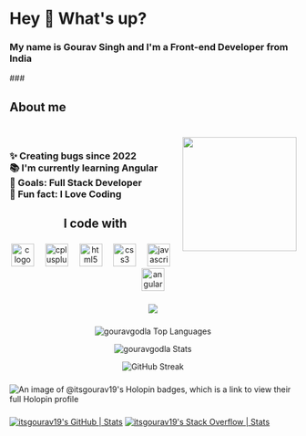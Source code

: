 
<h1 align="left">Hey 👋 What's up?</h1>

###
<div align="center">
<h3 align="left">My name is Gourav Singh and  I'm a Front-end Developer from India</h3>
</div>
###

<h2 align="left">About me</h2>

###

<br clear="both">

<img align="right" height="200" src=""  />

###

<h3 align="left">✨ Creating bugs since 2022<br>📚 I'm currently learning Angular<br>🎯 Goals: Full Stack Developer <br>🎲 Fun fact: I Love Coding</h3>

###

<h2 align="center">I code with</h2>

###

<div align="center">
  <img src="https://cdn.jsdelivr.net/gh/devicons/devicon/icons/c/c-original.svg" height="40" alt="c logo"  />
  <img width="12" />
  <img src="https://cdn.jsdelivr.net/gh/devicons/devicon/icons/cplusplus/cplusplus-original.svg" height="40" alt="cplusplus logo"  />
  <img width="12" />
  <img src="https://cdn.simpleicons.org/html5/E34F26" height="40" alt="html5 logo"  />
  <img width="12" />
  <img src="https://cdn.simpleicons.org/css3/1572B6" height="40" alt="css3 logo"  />
  <img width="12" />
  <img src="https://cdn.jsdelivr.net/gh/devicons/devicon/icons/javascript/javascript-original.svg" height="40" alt="javascript logo"  />
  <img width="12" />
  <img src="https://cdn.simpleicons.org/angular/DD0031" height="40" alt="angularjs logo"  />
</div>

###

<div align="center">
  <img src="https://profile-counter.glitch.me/gouravgodla/count.svg?"  />
</div>

###
<div align="center">
  
![gouravgodla Top Languages](https://github-readme-stats.vercel.app/api/top-langs/?username=gouravgodla&theme=highcontrast&show_icons=true&hide_border=true&layout=compact)

  
![gouravgodla Stats](https://github-readme-stats.vercel.app/api?username=gouravgodla&theme=highcontrast&show_icons=true&hide_border=true&count_private=true)

![GitHub Streak](https://streak-stats.demolab.com/?user=gouravgodla)
</div>


###

![An image of @itsgourav19's Holopin badges, which is a link to view their full Holopin profile](https://holopin.me/itsgourav19)

###
[![itsgourav19's GitHub | Stats](https://stats.quine.sh/itsgourav19/github?theme=dark)](https://quine.sh?utm_source=widgets&utm_campaign=itsgourav19) [![itsgourav19's Stack Overflow | Stats](https://stats.quine.sh/itsgourav19/stack-overflow?theme=dark)](https://quine.sh?utm_source=widgets&utm_campaign=itsgourav19)

